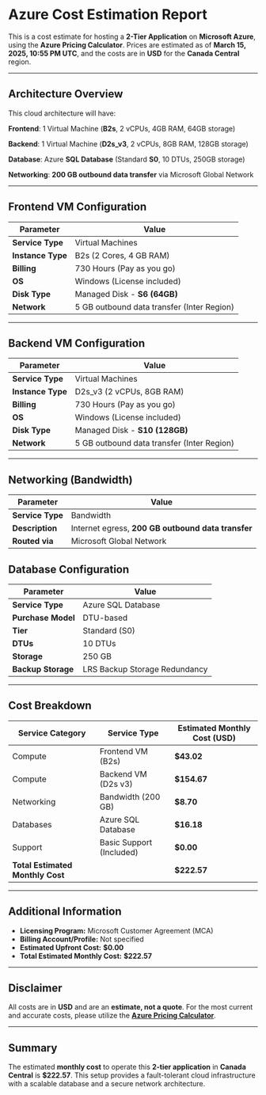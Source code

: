 # **Azure Cost Estimation Report**

This is a cost estimate for hosting a **2-Tier Application** on **Microsoft Azure**,
using the **Azure Pricing Calculator**. Prices are estimated as of **March 15, 2025, 10:55 PM UTC**, 
and the costs are in **USD** for the **Canada Central** region.

---
## **Architecture Overview**

This cloud architecture will have:

**Frontend**: 1 Virtual Machine (**B2s**, 2 vCPUs, 4GB RAM, 64GB storage)<p></p>
**Backend**: 1 Virtual Machine (**D2s_v3**, 2 vCPUs, 8GB RAM, 128GB storage)<p></p>
**Database**: Azure **SQL Database** (Standard **S0**, 10 DTUs, 250GB storage)<p></p>
**Networking**: **200 GB outbound data transfer** via Microsoft Global Network<p></p>

---
## **Frontend VM Configuration**
| Parameter       | Value |
|----------------|------------------------------------------------|
| **Service Type** | Virtual Machines |
| **Instance Type** | B2s (2 Cores, 4 GB RAM) |
| **Billing** | 730 Hours (Pay as you go) |
| **OS** | Windows (License included) |
| **Disk Type** | Managed Disk - **S6 (64GB)** |
| **Network** | 5 GB outbound data transfer (Inter Region) |

---
## **Backend VM Configuration**
| Parameter       | Value |
|----------------|------------------------------------------------|
| **Service Type** | Virtual Machines |
| **Instance Type** | D2s_v3 (2 vCPUs, 8GB RAM) |
| **Billing** | 730 Hours (Pay as you go) |
| **OS** | Windows (License included) |
| **Disk Type** | Managed Disk - **S10 (128GB)** |
| **Network** | 5 GB outbound data transfer (Inter Region) |

---
## **Networking (Bandwidth)**
| Parameter       | Value |
|----------------|------------------------------------------------|
| **Service Type** | Bandwidth |
| **Description** | Internet egress, **200 GB outbound data transfer** |
| **Routed via** | Microsoft Global Network

## **Database Configuration**
| Parameter       | Value |
|----------------|------------------------------------------------|
| **Service Type** | Azure SQL Database |
| **Purchase Model** | DTU-based |
| **Tier** | Standard (S0) |
| **DTUs** | 10 DTUs |
| **Storage** | 250 GB |
| **Backup Storage** | LRS Backup Storage Redundancy |

---
## **Cost Breakdown**

| Service Category | Service Type | Estimated Monthly Cost (USD) |
|-----------------|-------------|------------------------------|
| Compute        | Frontend VM (B2s)  | **$43.02** |
| Compute        | Backend VM (D2s v3)  | **$154.67** |
| Networking     | Bandwidth (200 GB) | **$8.70** |
| Databases      | Azure SQL Database | **$16.18** |
| Support       | Basic Support (Included) | **$0.00** |
| **Total Estimated Monthly Cost** |  | **$222.57** |

---

##  **Additional Information**

- **Licensing Program:** Microsoft Customer Agreement (MCA)  
- **Billing Account/Profile:** Not specified  
- **Estimated Upfront Cost:** **$0.00**  
- **Total Estimated Monthly Cost:** **$222.57**  

---

##  **Disclaimer**
All costs are in **USD** and are an **estimate, not a quote**.
For the most current and accurate costs, please utilize the **[Azure Pricing Calculator](https://azure.microsoft.com/pricing/calculator/)**.

---

## **Summary**

The estimated **monthly cost** to operate this **2-tier application** in **Canada Central** is **$222.57**.
This setup provides a fault-tolerant cloud infrastructure with a scalable database and a secure network architecture.

